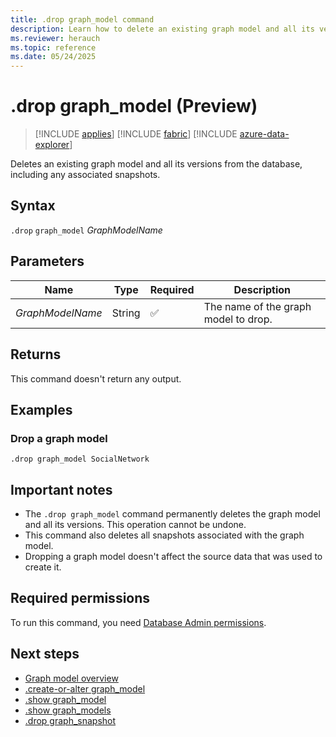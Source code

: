```yaml
---
title: .drop graph_model command
description: Learn how to delete an existing graph model and all its versions using the .drop graph_model command.
ms.reviewer: herauch
ms.topic: reference
ms.date: 05/24/2025
---
```


# .drop graph_model (Preview)

> [!INCLUDE [applies](../../includes/applies-to-version/applies.md)] [!INCLUDE [fabric](../../includes/applies-to-version/fabric.md)] [!INCLUDE [azure-data-explorer](../../includes/applies-to-version/azure-data-explorer.md)]

Deletes an existing graph model and all its versions from the database, including any associated snapshots.

## Syntax

`.drop` `graph_model` *GraphModelName*

## Parameters

|Name|Type|Required|Description|
|--|--|--|--|
|*GraphModelName*|String|✅|The name of the graph model to drop.|

## Returns

This command doesn't return any output.

## Examples

### Drop a graph model

```kusto
.drop graph_model SocialNetwork
```

## Important notes

- The `.drop graph_model` command permanently deletes the graph model and all its versions. This operation cannot be undone.
- This command also deletes all snapshots associated with the graph model.
- Dropping a graph model doesn't affect the source data that was used to create it.

## Required permissions

To run this command, you need [Database Admin permissions](../../management/access-control/role-based-access-control.md).

## Next steps

- [Graph model overview](graph-model-overview.md)
- [.create-or-alter graph_model](graph-model-create-or-alter.md)
- [.show graph_model](graph-model-show.md)
- [.show graph_models](graph-models-show.md)
- [.drop graph_snapshot](graph-snapshot-drop.md)
